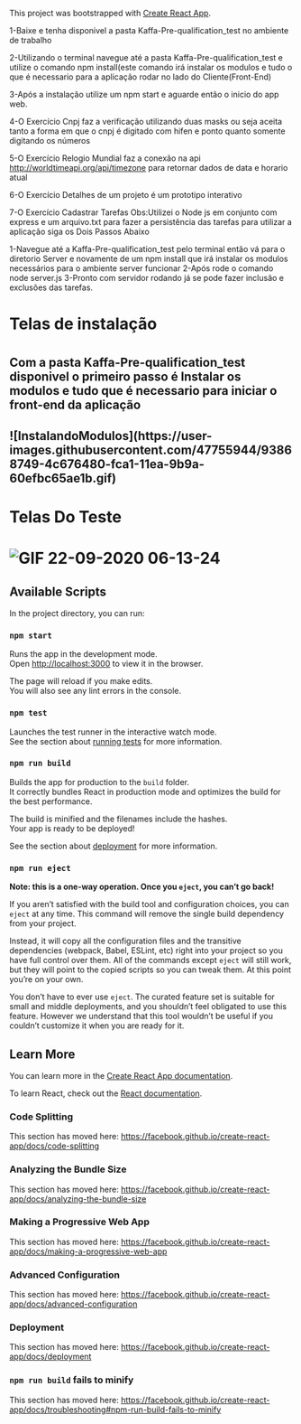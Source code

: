 This project was bootstrapped with [Create React App](https://github.com/facebook/create-react-app).

1-Baixe e tenha disponivel a pasta  Kaffa-Pre-qualification_test no ambiente de trabalho

2-Utilizando  o terminal navegue até a pasta  Kaffa-Pre-qualification_test  e utilize o comando npm install(este comando irá instalar os modulos e tudo o que é necessario para a aplicação rodar no lado do Cliente(Front-End)

3-Após a instalação utilize um npm start e aguarde então o inicio do app web.

4-O Exercício Cnpj faz a verificação utilizando duas masks ou seja aceita tanto a forma em que o cnpj é digitado com hifen e ponto quanto somente digitando os números

5-O Exercício Relogio Mundial faz a conexão na api http://worldtimeapi.org/api/timezone para retornar dados de data e horario atual

6-O Exercício Detalhes de um projeto é um prototipo interativo

7-O Exercício Cadastrar Tarefas
Obs:Utilizei o Node js em conjunto com express e um arquivo.txt para fazer a persistência das tarefas para utilizar a aplicação siga os Dois Passos Abaixo

1-Navegue até a Kaffa-Pre-qualification_test pelo terminal então vá para o diretorio Server e novamente de um npm install que irá instalar os modulos necessários para o ambiente server funcionar
2-Após rode o comando node server.js
3-Pronto com servidor rodando já se pode fazer inclusão e exclusões das tarefas.

<h1>Telas de instalação<h1/>
  
 <h2> Com a pasta Kaffa-Pre-qualification_test disponivel o primeiro passo é Instalar os modulos e tudo que é necessario para iniciar o front-end da aplicação <h2/>
  ![InstalandoModulos](https://user-images.githubusercontent.com/47755944/93868749-4c676480-fca1-11ea-9b9a-60efbc65ae1b.gif)


<h1> Telas Do Teste <h1/>

![GIF 22-09-2020 06-13-24](https://user-images.githubusercontent.com/47755944/93864233-f394cd80-fc9a-11ea-9203-39fffd041e7e.gif)



## Available Scripts

In the project directory, you can run:

### `npm start`

Runs the app in the development mode.<br />
Open [http://localhost:3000](http://localhost:3000) to view it in the browser.

The page will reload if you make edits.<br />
You will also see any lint errors in the console.

### `npm test`

Launches the test runner in the interactive watch mode.<br />
See the section about [running tests](https://facebook.github.io/create-react-app/docs/running-tests) for more information.

### `npm run build`

Builds the app for production to the `build` folder.<br />
It correctly bundles React in production mode and optimizes the build for the best performance.

The build is minified and the filenames include the hashes.<br />
Your app is ready to be deployed!

See the section about [deployment](https://facebook.github.io/create-react-app/docs/deployment) for more information.

### `npm run eject`

**Note: this is a one-way operation. Once you `eject`, you can’t go back!**

If you aren’t satisfied with the build tool and configuration choices, you can `eject` at any time. This command will remove the single build dependency from your project.

Instead, it will copy all the configuration files and the transitive dependencies (webpack, Babel, ESLint, etc) right into your project so you have full control over them. All of the commands except `eject` will still work, but they will point to the copied scripts so you can tweak them. At this point you’re on your own.

You don’t have to ever use `eject`. The curated feature set is suitable for small and middle deployments, and you shouldn’t feel obligated to use this feature. However we understand that this tool wouldn’t be useful if you couldn’t customize it when you are ready for it.

## Learn More

You can learn more in the [Create React App documentation](https://facebook.github.io/create-react-app/docs/getting-started).

To learn React, check out the [React documentation](https://reactjs.org/).

### Code Splitting

This section has moved here: https://facebook.github.io/create-react-app/docs/code-splitting

### Analyzing the Bundle Size

This section has moved here: https://facebook.github.io/create-react-app/docs/analyzing-the-bundle-size

### Making a Progressive Web App

This section has moved here: https://facebook.github.io/create-react-app/docs/making-a-progressive-web-app

### Advanced Configuration

This section has moved here: https://facebook.github.io/create-react-app/docs/advanced-configuration

### Deployment

This section has moved here: https://facebook.github.io/create-react-app/docs/deployment

### `npm run build` fails to minify

This section has moved here: https://facebook.github.io/create-react-app/docs/troubleshooting#npm-run-build-fails-to-minify
